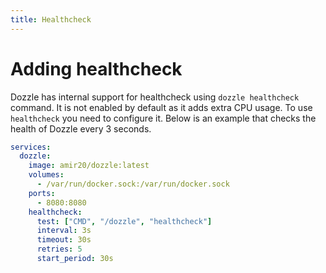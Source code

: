 ```yaml
---
title: Healthcheck
---
```


# Adding healthcheck

Dozzle has internal support for healthcheck using `dozzle healthcheck` command. It is not enabled by default as it adds extra CPU usage. To use `healthcheck` you need to configure it. Below is an example that checks the health of Dozzle every 3 seconds.

```yaml
services:
  dozzle:
    image: amir20/dozzle:latest
    volumes:
      - /var/run/docker.sock:/var/run/docker.sock
    ports:
      - 8080:8080
    healthcheck:
      test: ["CMD", "/dozzle", "healthcheck"]
      interval: 3s
      timeout: 30s
      retries: 5
      start_period: 30s
```
